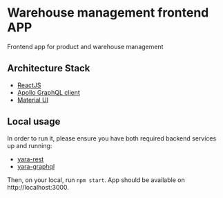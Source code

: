 # Warehouse management frontend APP

Frontend app for product and warehouse management

## Architecture Stack
* [ReactJS](https://react.dev/)
* [Apollo GraphQL client](https://www.apollographql.com/docs/react/get-started/)
* [Material UI](https://mui.com/material-ui/)

## Local usage
In order to run it, please ensure you have both required backend services up and running:

* [yara-rest](https://github.com/ricardobaumann/yara-rest)
* [yara-graphql](https://github.com/ricardobaumann/yara-graphql)

Then, on your local, run `npm start`. App should be available on http://localhost:3000.